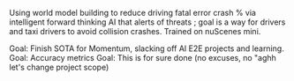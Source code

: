 Using world model building to reduce driving fatal error crash % via intelligent forward thinking AI that alerts of threats ; goal is a way for drivers and taxi drivers to avoid collision crashes.
Trained on nuScenes mini.

Goal: Finish SOTA for Momentum, slacking off AI E2E projects and learning.
Goal: Accuracy metrics
Goal: This is for sure done (no excuses, no "aghh let's change project scope)
